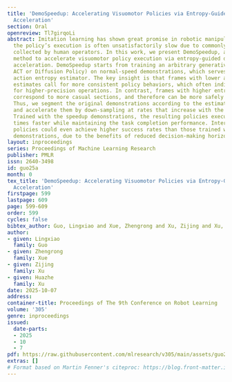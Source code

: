 ```yaml
---
title: 'DemoSpeedup: Accelerating Visuomotor Policies via Entropy-Guided Demonstration
  Acceleration'
section: Oral
openreview: Tl7girqoLi
abstract: Imitation learning has shown great promise in robotic manipulation, but
  the policy’s execution is often unsatisfactorily slow due to commonly tardy demonstrations
  collected by human operators. In this work, we present DemoSpeedup, a self-supervised
  method to accelerate visuomotor policy execution via entropy-guided demonstration
  acceleration. DemoSpeedup starts from training an arbitrary generative policy (e.g.,
  ACT or Diffusion Policy) on normal-speed demonstrations, which serves as a per-frame
  action entropy estimator. The key insight is that frames with lower action entropy
  estimates call for more consistent policy behaviors, which often indicate the demands
  for higher-precision operations. In contrast, frames with higher entropy estimates
  correspond to more casual sections, and therefore can be more safely accelerated.
  Thus, we segment the original demonstrations according to the estimated entropy,
  and accelerate them by down-sampling at rates that increase with the entropy values.
  Trained with the speedup demonstrations, the resulting policies execute up to 3
  times faster while maintaining the task completion performance. Interestingly, these
  policies could even achieve higher success rates than those trained with normal-speed
  demonstrations, due to the benefits of reduced decision-making horizons.
layout: inproceedings
series: Proceedings of Machine Learning Research
publisher: PMLR
issn: 2640-3498
id: guo25a
month: 0
tex_title: 'DemoSpeedup: Accelerating Visuomotor Policies via Entropy-Guided Demonstration
  Acceleration'
firstpage: 599
lastpage: 609
page: 599-609
order: 599
cycles: false
bibtex_author: Guo, Lingxiao and Xue, Zhengrong and Xu, Zijing and Xu, Huazhe
author:
- given: Lingxiao
  family: Guo
- given: Zhengrong
  family: Xue
- given: Zijing
  family: Xu
- given: Huazhe
  family: Xu
date: 2025-10-07
address:
container-title: Proceedings of The 9th Conference on Robot Learning
volume: '305'
genre: inproceedings
issued:
  date-parts:
  - 2025
  - 10
  - 7
pdf: https://raw.githubusercontent.com/mlresearch/v305/main/assets/guo25a/guo25a.pdf
extras: []
# Format based on Martin Fenner's citeproc: https://blog.front-matter.io/posts/citeproc-yaml-for-bibliographies/
---
```

